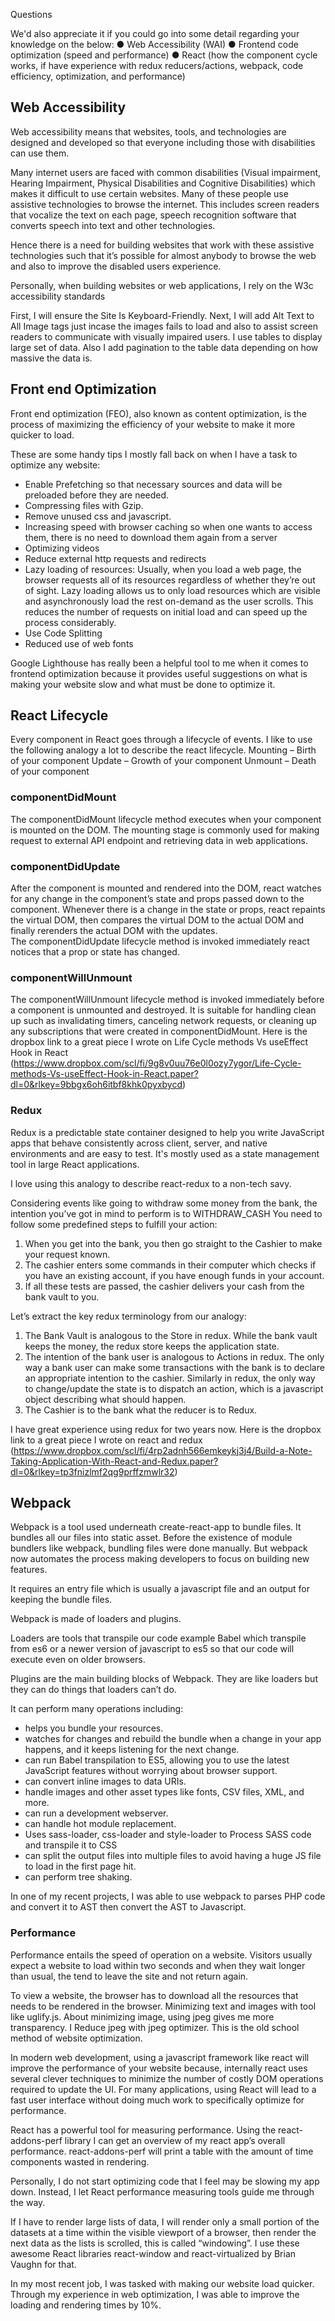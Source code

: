 Questions

We'd also appreciate it if you could go into some detail regarding your knowledge on the below:
● Web Accessibility (WAI) 
● Frontend code optimization (speed and performance) 
● React (how the component cycle works, if have experience with redux reducers/actions, webpack, code efficiency, optimization, and performance)




## Web Accessibility

Web accessibility means that websites, tools, and technologies are designed and developed so that everyone including those with disabilities can use them.

Many internet users are faced with common disabilities (Visual impairment, Hearing Impairment, Physical Disabilities and Cognitive Disabilities) which makes it difficult to use certain websites. Many of these people use assistive technologies to browse the internet. This includes screen readers that vocalize the text on each page, speech recognition software that converts speech into text and other technologies. 

Hence there is a need for building websites that work with these assistive technologies such that it’s possible for almost anybody to browse the web and also to improve the disabled users experience.

Personally, when building websites or web applications, I rely on the W3c accessibility standards

First, I will ensure the Site Is Keyboard-Friendly. Next, I will add Alt Text to All Image tags just incase the images fails to load and also to assist screen readers to communicate with visually impaired users. I use tables to display large set of data. Also I add pagination to the table data depending on how massive the data is.


## Front end Optimization 

Front end optimization (FEO), also known as content optimization, is the process of maximizing the efficiency of your website to make it more quicker to load.

These are some handy tips I mostly fall back on when I have a task to optimize any website:

- Enable Prefetching so that necessary sources and data will be preloaded before they are needed.
- Compressing files with Gzip.
- Remove unused css and javascript.
- Increasing speed with browser caching so when one wants to access them, there is no need to download them again from a server 
- Optimizing videos
- Reduce external http requests and redirects
- Lazy loading of resources: Usually, when you load a web page, the browser requests all of its resources regardless of whether they’re out of sight. Lazy loading allows us to only load resources which are visible and asynchronously load the rest on-demand as the user scrolls. This reduces the number of requests on initial load and can speed up the process considerably.
- Use Code Splitting
- Reduced use of web fonts
 
Google Lighthouse has really been a helpful tool to me when it comes to frontend optimization because it provides useful suggestions on what is making your website slow and what must be done to optimize it.


## React Lifecycle

Every component in React goes through a lifecycle of events. I like to use the following analogy a lot to describe the react lifecycle.
Mounting – Birth of your component
Update – Growth of your component
Unmount – Death of your component

### componentDidMount
The componentDidMount lifecycle method executes when your component is mounted on the DOM. The mounting stage is commonly used for making request to external API endpoint and retrieving data in web applications.


### componentDidUpdate
After the component is mounted and rendered into the DOM, react watches for any change in the component’s state and props passed down to the component. Whenever there is a change in the state or props, react repaints the virtual DOM, then compares the virtual DOM to the actual DOM and finally rerenders the actual DOM with the updates.   
The componentDidUpdate lifecycle method is invoked immediately react notices that a prop or state has changed.


### componentWillUnmount

The componentWillUnmount lifecycle method is invoked immediately before a component is unmounted and destroyed. It is suitable for handling clean up  such as invalidating timers, canceling network requests, or cleaning up any subscriptions that were created in componentDidMount.
Here is the dropbox link to a great piece I wrote on Life Cycle methods Vs useEffect Hook in React (https://www.dropbox.com/scl/fi/9g8v0uu76e0l0ozy7ygor/Life-Cycle-methods-Vs-useEffect-Hook-in-React.paper?dl=0&rlkey=9bbgx6oh6itbf8khk0pyxbycd)


### Redux

Redux is a predictable state container designed to help you write JavaScript apps that behave consistently across client, server, and native environments and are easy to test. It's mostly used as a state management tool in large React applications.

I love using this analogy to describe react-redux to a non-tech savy.

Considering events like going to withdraw some money from the bank, the intention you’ve got in mind to perform is to WITHDRAW_CASH 
You need to follow some predefined steps to fulfill your action:
1. When you get into the bank, you then go straight to the Cashier to make your request known.
2. The cashier enters some commands in their computer which checks if you have an existing account, if you have enough funds in your account. 
3. If all these tests are passed, the cashier delivers your cash from the bank vault to you.
 
Let’s extract the key redux terminology from our analogy:
1. The Bank Vault is analogous to the Store in redux.
While the bank vault keeps the money, the redux store keeps the application state.
2. The intention of the bank user is analogous to Actions in redux.
The only way a bank user can make some transactions with the bank is to declare an appropriate intention to the cashier. Similarly in redux, the only way to change/update the state is to dispatch an action, which is a javascript object describing what should happen.
3. The Cashier is to the bank what the reducer is to Redux.

I have great experience using redux for two years now.
Here is the dropbox link to a great piece I wrote on react and redux (https://www.dropbox.com/scl/fi/4rp2adnh566emkeykj3j4/Build-a-Note-Taking-Application-With-React-and-Redux.paper?dl=0&rlkey=tp3fnizlmf2qg9prffzmwlr32)
 
## Webpack

Webpack is a tool used underneath create-react-app to bundle files. It bundles all our files into static asset. Before the existence of module bundlers like webpack, bundling files were done manually. But webpack now automates the process making developers to focus on building new features. 

It requires an entry file which is usually a javascript file and an output for keeping the bundle files.

Webpack is made of loaders and plugins.

Loaders are tools that transpile our code example Babel which transpile from es6 or a newer version of javascript to es5 so that our code will execute even on older browsers.

Plugins  are the main building blocks of Webpack. They are like loaders but they can do things that loaders can’t do.

It can perform many operations including:
- helps you bundle your resources.
- watches for changes and  rebuild the bundle when a change in your app happens, and it keeps listening for the next change.
- can run Babel transpilation to ES5, allowing you to use the latest JavaScript features without worrying about browser support.
- can convert inline images to data URIs.
- handle images and other asset types like fonts, CSV files, XML, and more.
- can run a development webserver.
- can handle hot module replacement.
- Uses sass-loader, css-loader and style-loader to Process SASS code and transpile it to CSS
- can split the output files into multiple files to avoid having a huge JS file to load in the first page hit.
- can perform tree shaking.

In one of my recent projects, I was able to use webpack to parses PHP code and convert it to AST then convert the AST to Javascript.
 

### Performance
Performance entails the speed of operation on a website. Visitors usually expect a website to load within two seconds and when they wait longer than usual, the tend to leave the site and not return again.

To view a website, the browser has to download all the resources that needs to be rendered in the browser. Minimizing text and images with tool like uglify.js.
About minimizing image, using jpeg gives me more transparency. I Reduce jpeg with jpeg optimizer. This is the old school method of website optimization.

In modern web development, using a javascript framework like react will improve the performance of your website because, internally react uses several clever techniques to minimize the number of costly DOM operations required to update the UI. For many applications, using React will lead to a fast user interface without doing much work to specifically optimize for performance.

React has a powerful tool for measuring performance. Using the react-addons-perf library I can get an overview of my react app’s overall performance. react-addons-perf will print a table with the amount of time components wasted in rendering.

Personally, I do not start optimizing code that I feel may be slowing my app down. Instead, I let React performance measuring tools guide me through the way.

If I have to render large lists of data, I will render only a small portion of the datasets at a time within the visible viewport of a browser, then render the next data as the lists is scrolled, this is called “windowing”. I use these awesome React libraries  react-window and react-virtualized by Brian Vaughn for that.

In my most recent job, I was tasked with making our website load quicker. Through my experience in web optimization, I was able to improve the loading and rendering times by 10%.